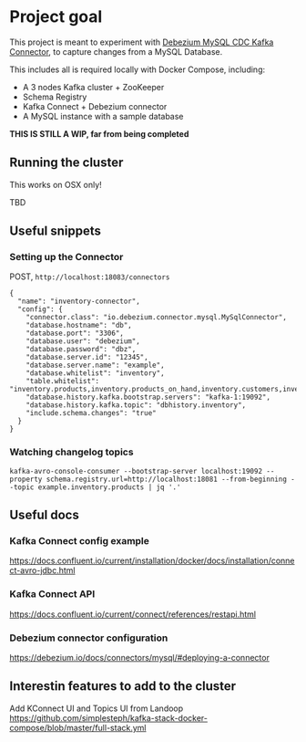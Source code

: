 # Project goal

This project is meant to experiment with [Debezium MySQL CDC Kafka Connector](https://debezium.io/docs/connectors/mysql), to capture changes from a MySQL Database.

This includes all is required locally with Docker Compose, including:
- A 3 nodes Kafka cluster + ZooKeeper
- Schema Registry
- Kafka Connect + Debezium connector
- A MySQL instance with a sample database

**THIS IS STILL A WIP, far from being completed**

## Running the cluster 

This works on OSX only!

TBD


## Useful snippets

### Setting up the Connector

POST, `http://localhost:18083/connectors`

```
{
  "name": "inventory-connector",
  "config": {
    "connector.class": "io.debezium.connector.mysql.MySqlConnector",
    "database.hostname": "db",
    "database.port": "3306",
    "database.user": "debezium",
    "database.password": "dbz",
    "database.server.id": "12345",
    "database.server.name": "example",
    "database.whitelist": "inventory",
    "table.whitelist": "inventory.products,inventory.products_on_hand,inventory.customers,inventory.addresses,inventory.orders",
    "database.history.kafka.bootstrap.servers": "kafka-1:19092",
    "database.history.kafka.topic": "dbhistory.inventory",
    "include.schema.changes": "true"
  }
}
```

### Watching changelog topics
```
kafka-avro-console-consumer --bootstrap-server localhost:19092 --property schema.registry.url=http://localhost:18081 --from-beginning --topic example.inventory.products | jq '.'
```

## Useful docs

### Kafka Connect config example
https://docs.confluent.io/current/installation/docker/docs/installation/connect-avro-jdbc.html

### Kafka Connect API
https://docs.confluent.io/current/connect/references/restapi.html

### Debezium connector configuration
https://debezium.io/docs/connectors/mysql/#deploying-a-connector


## Interestin features to add to the cluster

Add KConnect UI and Topics UI from Landoop
https://github.com/simplesteph/kafka-stack-docker-compose/blob/master/full-stack.yml
